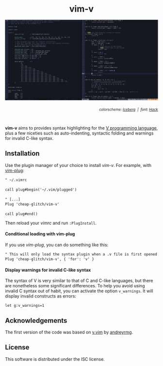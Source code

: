 <div align="center"><h1>vim-v</h1></div>
<img src="https://raw.githubusercontent.com/cheap-glitch/vim-v/master/docs/screenshot.png" alt="code sample">
<p align="right"><em><sub>
	colorscheme: <a href="https://github.com/cocopon/iceberg.vim">Iceberg</a>
	&nbsp;|&nbsp;
	font: <a href="http://sourcefoundry.org/hack">Hack</a>
</sub></em></p>
<p>&nbsp;</p>

**vim-v**  aims  to   provides  syntax  highlighting  for   the
[V  programming  language](https://vlang.io),  plus   a  few  niceties  such  as
auto-indenting, syntactic folding and warnings for invalid C-like syntax.

## Installation

Use  the plugin  manager of  your  choice to  install _vim-v_. For example, with
[vim-plug](https://github.com/junegunn/vim-plug):

```vim
" ~/.vimrc

call plug#begin('~/.vim/plugged')

" [...]
Plug 'cheap-glitch/vim-v'

call plug#end()
```
Then reload your _vimrc_ and run `:PlugInstall`.

#### Conditional loading with vim-plug

If you use _vim-plug_, you can do something like this:
```vim
" This will only load the syntax plugin when a .v file is first opened
Plug 'cheap-glitch/vim-v', { 'for': 'v' }
```

#### Display warnings for invalid C-like syntax

The syntax of V is very similar to that of C and C-like languages, but there are
nonetheless  some significant  differences. To  help you  avoid using  invalid C
syntax out of  habit, you can activate the option  `v_warnings`. It will display
invalid constructs as errors:
```vim
let g:v_warnings=1
```

## Acknowledgements

The first version of the code was based on [v.vim](https://github.com/andreyrmg/v.vim)
by [andreyrmg](https://github.com/andreyrmg).

## License

This software is distributed under the ISC license.
